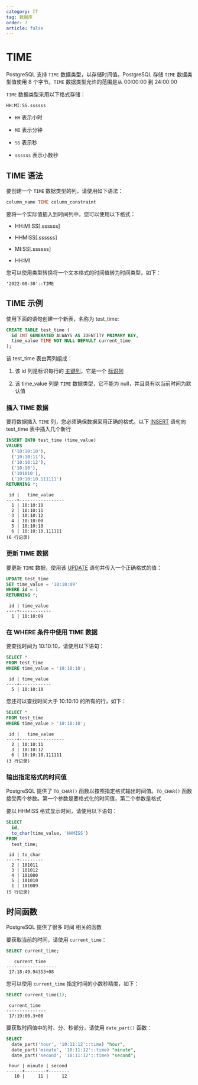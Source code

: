 ```yaml
---
category: IT
tag: 数据库
order: 7
article: false
---
```


# TIME

PostgreSQL 支持 `TIME` 数据类型，以存储时间值。PostgreSQL 存储 `TIME` 数据类型值使用 8 个字节。`TIME` 数据类型允许的范围是从 00:00:00 到 24:00:00

`TIME` 数据类型采用以下格式存储：

```text
HH:MI:SS.ssssss
```

- `HH` 表示小时

- `MI` 表示分钟

- `SS` 表示秒

- `ssssss` 表示小数秒

## TIME 语法

要创建一个 `TIME` 数据类型的列，请使用如下语法：

```sql
column_name TIME column_constraint
```

要将一个实际值插入到时间列中，您可以使用以下格式：

- HH:MI:SS[.ssssss]

- HHMISS[.ssssss]

- MI:SS[.ssssss]

- HH:MI

您可以使用类型转换将一个文本格式的时间值转为时间类型，如下：

```text
'2022-08-30'::TIME
```

## TIME 示例

使用下面的语句创建一个新表，名称为 test_time:

```sql
CREATE TABLE test_time (
  id INT GENERATED ALWAYS AS IDENTITY PRIMARY KEY,
  time_value TIME NOT NULL DEFAULT current_time
);
```

该 test_time 表由两列组成：

1. 该 id 列是标识每行的 [主键列](../database-and-table/primary-key.md)，它是一个 [标识列](../database-and-table/identity.md)

2. 该 time_value 列是 `TIME` 数据类型，它不能为 null，并且具有以当前时间为默认值

### 插入 TIME 数据

要将数据插入 `TIME` 列，您必须确保数据采用正确的格式。以下 [INSERT](../basic/insert.md) 语句向 test_time 表中插入几个新行

```sql
INSERT INTO test_time (time_value)
VALUES
  ('10:10:10'),
  ('10:10:11'),
  ('10:10:12'),
  ('10:10'),
  ('101010'),
  ('10:10:10.111111')
RETURNING *;
```

```text
 id |   time_value
----+-----------------
  1 | 10:10:10
  2 | 10:10:11
  3 | 10:10:12
  4 | 10:10:00
  5 | 10:10:10
  6 | 10:10:10.111111
(6 行记录)
```

### 更新 TIME 数据

要更新 `TIME` 数据，使用该 [UPDATE](../basic/update.md) 语句并传入一个正确格式的值：

```sql
UPDATE test_time
SET time_value = '10:10:09'
WHERE id = 1
RETURNING *;
```

```text
 id | time_value
----+------------
  1 | 10:10:09
```

### 在 WHERE 条件中使用 TIME 数据

要查找时间为 10:10:10，请使用以下语句：

```sql
SELECT *
FROM test_time
WHERE time_value = '10:10:10';
```

```text
 id | time_value
----+------------
  5 | 10:10:10
```

您还可以查找时间大于 10:10:10 的所有的行，如下：

```sql
SELECT *
FROM test_time
WHERE time_value > '10:10:10';
```

```text
 id |   time_value
----+-----------------
  2 | 10:10:11
  3 | 10:10:12
  6 | 10:10:10.111111
(3 行记录)
```

### 输出指定格式的时间值

PostgreSQL 提供了 `TO_CHAR()` 函数以按照指定格式输出时间值。`TO_CHAR()` 函数接受两个参数。第一个参数是要格式化的时间值，第二个参数是格式

要以 HHMISS 格式显示时间，请使用以下语句：

```sql
SELECT
  id,
  to_char(time_value, 'HHMISS')
FROM
  test_time;
```

```text
 id | to_char
----+---------
  2 | 101011
  3 | 101012
  4 | 101000
  5 | 101010
  1 | 101009
(5 行记录)
```

## 时间函数

PostgreSQL 提供了很多 时间 相关的函数

要获取当前的时间，请使用 `current_time`：

```sql
SELECT current_time;
```

```text
   current_time
-------------------
 17:18:49.94353+08
```

您可以使用 `current_time` 指定时间的小数秒精度，如下：

```sql
SELECT current_time(1);
```

```text
 current_time
---------------
 17:19:00.3+08
```

要获取时间值中的时、分、秒部分，请使用 `date_part()` 函数：

```sql
SELECT
  date_part('hour', '10:11:12'::time) "hour",
  date_part('minute', '10:11:12'::time) "minute",
  date_part('second', '10:11:12'::time) "second";
```

```text
 hour | minute | second
------+--------+--------
   10 |     11 |     12
```